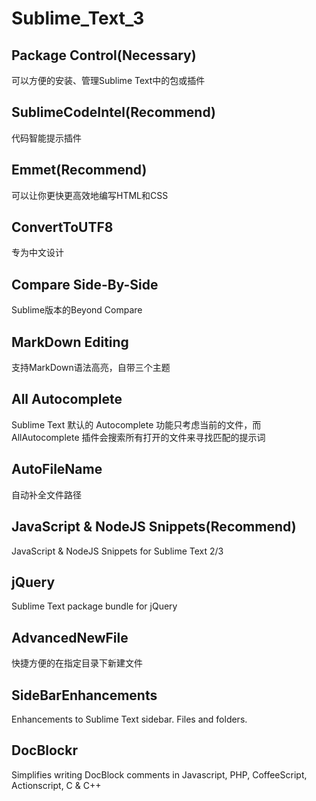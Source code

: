 # Sublime_Text_3
## Package Control(Necessary)
可以方便的安装、管理Sublime Text中的包或插件

## SublimeCodeIntel(Recommend)
代码智能提示插件

## Emmet(Recommend)
可以让你更快更高效地编写HTML和CSS

## ConvertToUTF8
专为中文设计

## Compare Side-By-Side
Sublime版本的Beyond Compare

## MarkDown Editing
支持MarkDown语法高亮，自带三个主题

## All Autocomplete
Sublime Text 默认的 Autocomplete 功能只考虑当前的文件，而 AllAutocomplete 插件会搜索所有打开的文件来寻找匹配的提示词

## AutoFileName
自动补全文件路径

## Java​Script & Node​JS Snippets(Recommend)
JavaScript & NodeJS Snippets for Sublime Text 2/3

## j​Query
Sublime Text package bundle for jQuery

## AdvancedNewFile
快捷方便的在指定目录下新建文件

## SideBarEnhancements
Enhancements to Sublime Text sidebar. Files and folders.

## DocBlockr
Simplifies writing DocBlock comments in Javascript, PHP, CoffeeScript, Actionscript, C & C++
